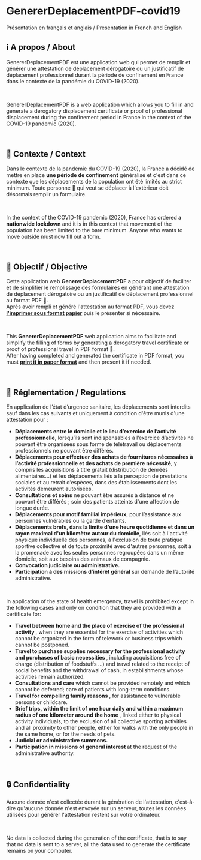 # GenererDeplacementPDF-covid19

Présentation en français et anglais / Presentation in French and English

## ℹ️ A propos / About
GenererDeplacementPDF est une application web qui permet de remplir et générer une attestation de déplacement dérogatoire ou un justificatif de déplacement professionnel durant la période de confinement en France dans le contexte de la pandémie du COVID-19 (2020).

&nbsp;

GenererDeplacementPDF is a web application which allows you to fill in and generate a derogatory displacement certificate or proof of professional displacement during the confinement period in France in the context of the COVID-19 pandemic (2020).

&nbsp;

## 🔔 Contexte / Context
Dans le contexte de la pandémie du COVID-19 (2020), la France a décidé de mettre en place <b>une période de confinement</b> généralisé et c'est dans ce contexte que les déplacements de la population ont été limités au strict minimum. Toute personne 🏃 qui veut se déplacer à l'extérieur doit désormais remplir un formulaire.

&nbsp;

In the context of the COVID-19 pandemic (2020), France has ordered <b>a nationwide lockdown</b> and it is in this context that movement of the population has been limited to the bare minimum. Anyone who wants to move outside must now fill out a form.

&nbsp;

## 🎯 Objectif / Objective
Cette application web <b>GenererDeplacementPDF</b> a pour objectif de faciliter et de simplifier le remplissage des formulaires en générant une attestation de déplacement dérogatoire ou un justificatif de déplacement professionnel au format PDF 📄.
<br>
Après avoir rempli et généré l'attestation au format PDF, vous devez <b><u>l'imprimer sous format papier</u></b> puis le présenter si nécessaire.

&nbsp;

This <b>GenererDeplacementPDF</b> web application aims to facilitate and simplify the filling of forms by generating a derogatory travel certificate or proof of professional travel in PDF format 📄.
<br>
After having completed and generated the certificate in PDF format, you must <b><u>print it in paper format</u></b> and then present it if needed.

&nbsp;

## 📜 Réglementation / Regulations
En application de l’état d’urgence sanitaire, les déplacements sont interdits sauf dans les cas suivants et uniquement à condition d'être munis d'une attestation pour :
                <ul class="list-group">
                    <li class="list-group-item"><b>Déplacements entre le domicile et le lieu d’exercice de l’activité professionnelle</b>, lorsqu’ils sont indispensables à l’exercice d’activités ne pouvant être organisées sous forme de télétravail ou déplacements professionnels ne pouvant être différés.</li>
                    <li class="list-group-item"><b>Déplacements pour effectuer des achats de fournitures nécessaires à l’activité professionnelle et des achats de première nécessité</b>, y compris les acquisitions à titre gratuit (distribution de denrées alimentaires…) et les déplacements liés à la perception de prestations sociales et au retrait d’espèces, dans des établissements dont les activités demeurent autorisées.</li>
                    <li class="list-group-item"><b>Consultations et soins</b> ne pouvant être assurés à distance et ne pouvant être différés  ; soin des patients atteints d'une affection de longue durée.</li>
                    <li class="list-group-item"><b>Déplacements pour motif familial impérieux</b>, pour l’assistance aux personnes vulnérables ou la garde d’enfants.</li>
                    <li class="list-group-item"><b>Déplacements brefs, dans la limite d'une heure quotidienne et dans un rayon maximal d'un kilomètre autour du domicile</b>, liés soit à l'activité physique individuelle des personnes, à l'exclusion de toute pratique sportive collective et de toute proximité avec d'autres personnes, soit à la promenade avec les seules personnes regroupées dans un même domicile, soit aux besoins des animaux de compagnie.</li>
                    <li class="list-group-item"><b>Convocation judiciaire ou administrative.</b></li>
                    <li class="list-group-item"><b>Participation à des missions d’intérêt général</b> sur demande de l’autorité administrative.</li>
                </ul>

&nbsp;

In application of the state of health emergency, travel is prohibited except in the following cases and only on condition that they are provided with a certificate for:
- <b> Travel between home and the place of exercise of the professional activity </b>, when they are essential for the exercise of activities which cannot be organized in the form of telework or business trips which cannot be postponed. </li>
- <b> Travel to purchase supplies necessary for the professional activity and purchases of basic necessities </b>, including acquisitions free of charge (distribution of foodstuffs …) and travel related to the receipt of social benefits and the withdrawal of cash, in establishments whose activities remain authorized. </li>
- <b> Consultations and care </b> which cannot be provided remotely and which cannot be deferred; care of patients with long-term conditions. </li>
- <b> Travel for compelling family reasons </b>, for assistance to vulnerable persons or childcare. </li>
- <b> Brief trips, within the limit of one hour daily and within a maximum radius of one kilometer around the home </b>, linked either to physical activity individuals, to the exclusion of all collective sporting activities and all proximity to other people, either for walks with the only people in the same home, or for the needs of pets. </li>
- <b> Judicial or administrative summons. </b> </li>
- <b> Participation in missions of general interest </b> at the request of the administrative authority. </li>
</ul>

&nbsp;

## 🔒 Confidentiality
Aucune donnée n'est collectée durant la génération de l'attestation, c'est-à-dire qu'aucune donnée n'est envoyée sur un serveur, toutes les données utilisées pour générer l'attestation restent sur votre ordinateur.

&nbsp;

No data is collected during the generation of the certificate, that is to say that no data is sent to a server, all the data used to generate the certificate remains on your computer.
